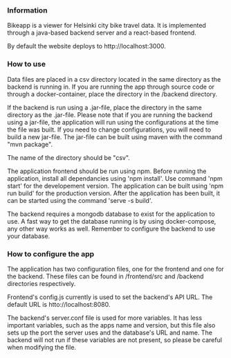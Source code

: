 ### Information

Bikeapp is a viewer for Helsinki city bike travel data. It is implemented through a java-based backend server and a react-based frontend.

By default the website deploys to http://localhost:3000.

### How to use

Data files are placed in a csv directory located in the same directory as the backend is running in.
If you are running the app through source code or through a docker-container, place the directory in the /backend directory.

If the backend is run using a .jar-file, place the directory in the same directory as the .jar-file. Please note that if you are running the backend using a jar-file, the application will run using the configurations at the time the file was built.
If you need to change configurations, you will need to build a new jar-file. The jar-file can be built using maven with the command "mvn package".  

The name of the directory should be "csv".

The application frontend should be run using npm. Before running the application, install all dependancies using 'npm install'.
Use command 'npm start' for the developement version. The application can be built using 'npm run build' for the production version. After the application has been built, it can be started using the command 'serve -s build'.

The backend requires a mongodb database to exist for the application to use. A fast way to get the database running is by using docker-compose, any other way works as well. Remember to configure the backend to use your database. 

### How to configure the app

The application has two configuration files, one for the frontend and one for the backend.
These files can be found in /frontend/src and /backend directories respectively. 

Frontend's config.js currently is used to set the backend's API URL. The default URL is htto://localhost:8080.

The backend's server.conf file is used for more variables. It has less important variables, such as the apps name and version, but this file also sets up the port the server uses and the database's URL and name.
The backend will not run if these variables are not present, so please be careful when modifying the file.

